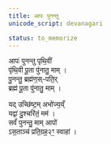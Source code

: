 ```yaml
---
title: आपः पुनन्तु
unicode_script: devanagari

status: to_memorize
---
```


आपः॑ पुनन्तु पृथि॒वीं  
पृ॑थि॒वी पू॒ता पु॑नातु॒ माम् ।  
पु॒नन्तु॒ ब्रह्म॑ण॒स्-पति॒र्  
ब्रह्म॑ पू॒ता पु॑नातु॒ माम् ।  

यद् उच्छि॑ष्ट॒म् अभो॑ज्य॒य्ँ  
यद्वा॑ दु॒श्चरि॑तं॒ मम॑ ।  
सर्वं॑ पुनन्तु॒ माम् आपो॑   
ऽस॒ताञ्च॑ प्रति॒ग्रह॒२ꣳ॒ स्वाहा॑ ।